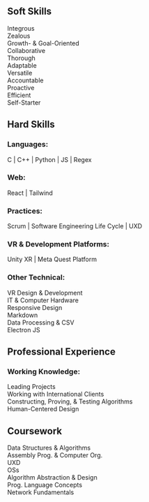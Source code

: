 ## Soft Skills

Integrous\
Zealous\
Growth- & Goal-Oriented\
Collaborative\
Thorough\
Adaptable\
Versatile\
Accountable\
Proactive\
Efficient\
Self-Starter

## Hard Skills

### **Languages:**

C | C++ | Python | JS | Regex

### **Web:**

React | Tailwind

### **Practices:**

Scrum | Software Engineering Life Cycle | UXD

### **VR & Development Platforms:**

Unity XR | Meta Quest Platform

### **Other Technical:**

VR Design & Development\
IT & Computer Hardware\
Responsive Design\
Markdown\
Data Processing & CSV\
Electron JS

## Professional Experience

### **Working Knowledge:**

Leading Projects\
Working with International Clients\
Constructing, Proving, & Testing Algorithms\
Human-Centered Design

## Coursework

Data Structures & Algorithms\
Assembly Prog. & Computer Org.\
UXD\
OSs\
Algorithm Abstraction & Design\
Prog. Language Concepts\
Network Fundamentals
